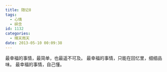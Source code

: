 ```yaml
---
title: 随记8
tags:
  - 心情
  - 碎念
id: 1132
categories:
  - 晴天雨天
date: 2013-05-10 00:09:38
---
```


最幸福的事情，最简单，也最遥不可及。 
最幸福的事情，只能在回忆里，细细品味。
最幸福的事情，自己懂。
